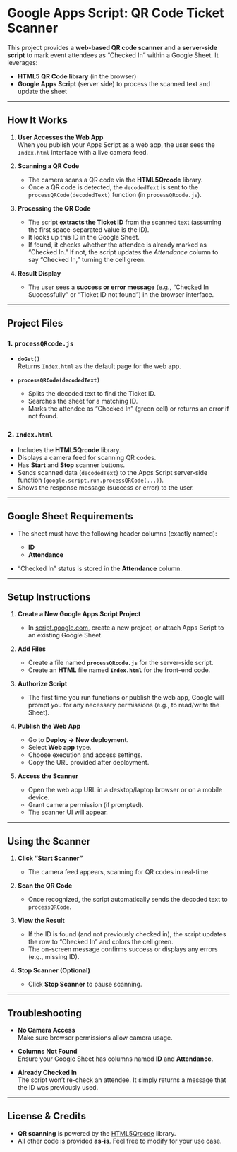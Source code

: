 # Google Apps Script: QR Code Ticket Scanner

This project provides a **web-based QR code scanner** and a **server-side script** to mark event attendees as “Checked In” within a Google Sheet. It leverages:

- **HTML5 QR Code library** (in the browser)
- **Google Apps Script** (server side) to process the scanned text and update the sheet

---

## How It Works

1. **User Accesses the Web App**  
   When you publish your Apps Script as a web app, the user sees the `Index.html` interface with a live camera feed.

2. **Scanning a QR Code**  
   - The camera scans a QR code via the **HTML5Qrcode** library.  
   - Once a QR code is detected, the `decodedText` is sent to the `processQRCode(decodedText)` function (in `processQRcode.js`).

3. **Processing the QR Code**  
   - The script **extracts the Ticket ID** from the scanned text (assuming the first space-separated value is the ID).  
   - It looks up this ID in the Google Sheet.  
   - If found, it checks whether the attendee is already marked as “Checked In.” If not, the script updates the *Attendance* column to say “Checked In,” turning the cell green.

4. **Result Display**  
   - The user sees a **success or error message** (e.g., “Checked In Successfully” or “Ticket ID not found”) in the browser interface.

---

## Project Files

### 1. `processQRcode.js`
- **`doGet()`**  
  Returns `Index.html` as the default page for the web app.

- **`processQRCode(decodedText)`**  
  - Splits the decoded text to find the Ticket ID.  
  - Searches the sheet for a matching ID.  
  - Marks the attendee as “Checked In” (green cell) or returns an error if not found.

### 2. `Index.html`
- Includes the **HTML5Qrcode** library.  
- Displays a camera feed for scanning QR codes.  
- Has **Start** and **Stop** scanner buttons.  
- Sends scanned data (`decodedText`) to the Apps Script server-side function (`google.script.run.processQRCode(...)`).  
- Shows the response message (success or error) to the user.

---

## Google Sheet Requirements

- The sheet must have the following header columns (exactly named):  
  - **ID**  
  - **Attendance**

- “Checked In” status is stored in the **Attendance** column.

---

## Setup Instructions

1. **Create a New Google Apps Script Project**  
   - In [script.google.com](https://script.google.com), create a new project, or attach Apps Script to an existing Google Sheet.

2. **Add Files**  
   - Create a file named **`processQRcode.js`** for the server-side script.  
   - Create an **HTML** file named **`Index.html`** for the front-end code.

3. **Authorize Script**  
   - The first time you run functions or publish the web app, Google will prompt you for any necessary permissions (e.g., to read/write the Sheet).

4. **Publish the Web App**  
   - Go to **Deploy → New deployment**.  
   - Select **Web app** type.  
   - Choose execution and access settings.  
   - Copy the URL provided after deployment.

5. **Access the Scanner**  
   - Open the web app URL in a desktop/laptop browser or on a mobile device.  
   - Grant camera permission (if prompted).  
   - The scanner UI will appear.

---

## Using the Scanner

1. **Click “Start Scanner”**  
   - The camera feed appears, scanning for QR codes in real-time.

2. **Scan the QR Code**  
   - Once recognized, the script automatically sends the decoded text to `processQRCode`.

3. **View the Result**  
   - If the ID is found (and not previously checked in), the script updates the row to “Checked In” and colors the cell green.  
   - The on-screen message confirms success or displays any errors (e.g., missing ID).

4. **Stop Scanner (Optional)**  
   - Click **Stop Scanner** to pause scanning.

---

## Troubleshooting

- **No Camera Access**  
  Make sure browser permissions allow camera usage.

- **Columns Not Found**  
  Ensure your Google Sheet has columns named **ID** and **Attendance**.

- **Already Checked In**  
  The script won’t re-check an attendee. It simply returns a message that the ID was previously used.

---

## License & Credits

- **QR scanning** is powered by the [HTML5Qrcode](https://github.com/mebjas/html5-qrcode) library.  
- All other code is provided **as-is**. Feel free to modify for your use case.
